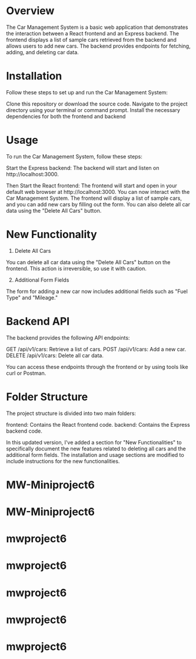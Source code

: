 

# Overview

The Car Management System is a basic web application that demonstrates the interaction between a React frontend and an Express backend. The frontend displays a list of sample cars retrieved from the backend and allows users to add new cars. The backend provides endpoints for fetching, adding, and deleting car data.


# Installation

Follow these steps to set up and run the Car Management System:

Clone this repository or download the source code.
Navigate to the project directory using your terminal or command prompt.
Install the necessary dependencies for both the frontend and backend 

# Usage

To run the Car Management System, follow these steps:

Start the Express backend:
The backend will start and listen on http://localhost:3000.

Then Start the React frontend:
The frontend will start and open in your default web browser at http://localhost:3000.
You can now interact with the Car Management System. The frontend will display a list of sample cars, and you can add new cars by filling out the form. You can also delete all car data using the "Delete All Cars" button.

# New Functionality

1. Delete All Cars

You can delete all car data using the "Delete All Cars" button on the frontend. This action is irreversible, so use it with caution.

2. Additional Form Fields

The form for adding a new car now includes additional fields such as "Fuel Type" and "Mileage."

# Backend API

The backend provides the following API endpoints:

GET /api/v1/cars: Retrieve a list of cars.
POST /api/v1/cars: Add a new car.
DELETE /api/v1/cars: Delete all car data.

You can access these endpoints through the frontend or by using tools like curl or Postman.

# Folder Structure

The project structure is divided into two main folders:

frontend: Contains the React frontend code.
backend: Contains the Express backend code.

In this updated version, I've added a section for "New Functionalities" to specifically document the new features related to deleting all cars and the additional form fields. The installation and usage sections are modified to include instructions for the new functionalities.
# MW-Miniproject6
# MW-Miniproject6
# mwproject6
# mwproject6
# mwproject6
# mwproject6
# mwproject6
